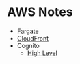 # AWS Notes

* [Fargate](src/main/webapp/index.html?lightbox=1&highlight=0000ff&edit=_blank&layers=1&nav=1&title=Fargate.xml#Zaws_fargate.xml)
* [CloudFront](src/main/webapp/index.html?lightbox=1&highlight=0000ff&edit=_blank&layers=1&nav=1&title=aws-database.xml#Zaws_cloudfront.xml)
* Cognito
  * [High Level](src/main/webapp/index.html?lightbox=1&highlight=0000ff&edit=_blank&layers=1&nav=1&title=aws-database.xml#Zaws_cognito.xml)
